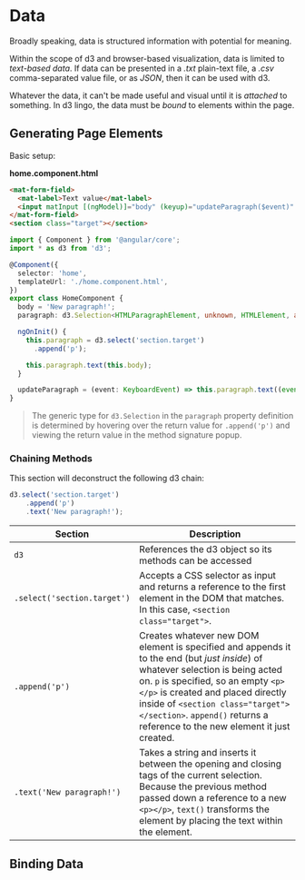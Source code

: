 # Data

Broadly speaking, data is structured information with potential for meaning.

Within the scope of d3 and browser-based visualization, data is limited to *text-based data*. If data can be presented in a *.txt* plain-text file, a *.csv* comma-separated value file, or as *JSON*, then it can be used with d3.

Whatever the data, it can't be made useful and visual until it is *attached* to something. In d3 lingo, the data must be *bound* to elements within the page.

## Generating Page Elements

Basic setup:

**home.component.html**

```html
<mat-form-field>
  <mat-label>Text value</mat-label>
  <input matInput [(ngModel)]="body" (keyup)="updateParagraph($event)" />
</mat-form-field>
<section class="target"></section>
```

```ts
import { Component } from '@angular/core';
import * as d3 from 'd3';

@Component({
  selector: 'home',
  templateUrl: './home.component.html',
})
export class HomeComponent {
  body = 'New paragraph!';
  paragraph: d3.Selection<HTMLParagraphElement, unknown, HTMLElement, any>;

  ngOnInit() {
    this.paragraph = d3.select('section.target')
      .append('p');

    this.paragraph.text(this.body);
  }

  updateParagraph = (event: KeyboardEvent) => this.paragraph.text((event.target as HTMLInputElement).value);
}
```  

> The generic type for `d3.Selection` in the `paragraph` property definition is determined by hovering over the return value for `.append('p')` and viewing the return value in the method signature popup.

### Chaining Methods

This section will deconstruct the following d3 chain:

``` js
d3.select('section.target')
    .append('p')
    .text('New paragraph!');
```

Section | Description
--------|------------
`d3` | References the d3 object so its methods can be accessed
`.select('section.target')` | Accepts a CSS selector as input and returns a reference to the first element in the DOM that matches. In this case, `<section class="target">`.
`.append('p')` | Creates whatever new DOM element is specified and appends it to the end (but *just inside*) of whatever selection is being acted on. `p` is specified, so an empty `<p></p>` is created and placed directly inside of `<section class="target"></section>`. `append()` returns a reference to the new element it just created.
`.text('New paragraph!')` | Takes a string and inserts it between the opening and closing tags of the current selection. Because the previous method passed down a reference to a new `<p></p>`, `text()` transforms the element by placing the text within the element.

## Binding Data

